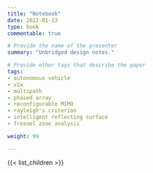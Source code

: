 ```yaml
---
title: "Notebook"
date: 2022-01-13
type: book
commentable: true

# Provide the name of the presenter
summary: "Unbridged design notes."

# Provide other tags that describe the paper
tags:
- autonomous vehicle
- v2x
- multipath
- phased array
- reconfigurable MIMO
- rayleigh's criterion
- intelligent reflecting surface
- fresnel zone analysis

weight: 99

---
```

{{< list_children >}}
